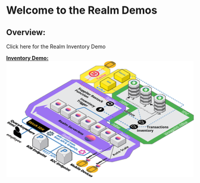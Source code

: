 # Welcome to the Realm Demos   

## Overview:
Click here for the Realm Inventory Demo

<a href="./inventoryDemo">__Inventory Demo:__</a>
<a href="./inventoryDemo"><img src="./inventoryDemo/img/RealmInventoryDemo3.png"></a>
